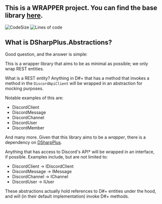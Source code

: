 ## This is a WRAPPER project. You can find the base library [here](https://github.com/DSharpPlus/DSharpPlus).

![CodeSize](https://img.shields.io/github/languages/code-size/VelvetThePanda/DSharpPlus.Abstractions)
![Lines of code](https://img.shields.io/tokei/lines/github/VelvetThePanda/DSharpPlus.Abstractions)

## What is DSharpPlus.Abstractions?
Good question, and the answer is simple:

This is a wrapper library that aims to be as minimal as possible; we only wrap REST entities.

What is a REST entity? Anything in D#+ that has a method that invokes a method in the `DiscordApiClient` will be wrapped in an abstraction for mocking purposes.

Notable examples of this are:
- DiscordClient
- DiscordMessage
- DiscordChannel
- DiscordUser
- DiscordMember

And many more. Given that this library aims to be a *wrapper*, there is a dependency on [DSharpPlus](https://github.com/DSharpPlus/DSharpPlus). 

Anything that has access to Discord's API* will be wrapped in an interface, if possible. Examples include, but are not limited to:

- DiscordClient -> IDiscordClient
- DiscordMessage -> IMessage
- DiscordChannel -> IChannel
- DiscordUser -> IUser

These abstractions actually hold references to D#+ entities under the hood, and will (in their default implementation) invoke D#+ methods.


